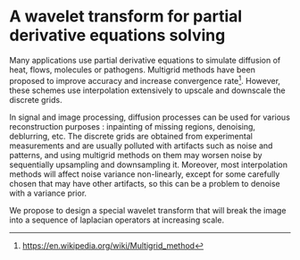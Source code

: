 # A wavelet transform for partial derivative equations solving

Many applications use partial derivative equations to simulate diffusion of heat, flows, molecules or pathogens. Multigrid methods have been proposed to improve accuracy and increase convergence rate[^1]. However, these schemes use interpolation extensively to upscale and downscale the discrete grids.

In signal and image processing, diffusion processes can be used for various reconstruction purposes : inpainting of missing regions, denoising, deblurring, etc. The discrete grids are obtained from experimental measurements and are usually polluted with artifacts such as noise and patterns, and using multigrid methods on them may worsen noise by sequentially upsampling and downsampling it. Moreover, most interpolation methods will affect noise variance non-linearly, except for some carefully chosen that may have other artifacts, so this can be a problem to denoise with a variance prior.

We propose to design a special wavelet transform that will break the image into a sequence of laplacian operators at increasing scale. 	

[^1]: https://en.wikipedia.org/wiki/Multigrid_method